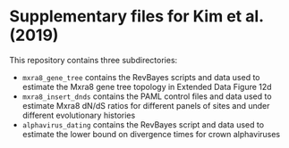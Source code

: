 # Supplementary files for Kim et al. (2019)

This repository contains three subdirectories:

* `mxra8_gene_tree` contains the RevBayes scripts and data used to estimate the Mxra8 gene tree topology in Extended Data Figure 12d
* `mxra8_insert_dnds` contains the PAML control files and data used to estimate Mxra8 dN/dS ratios for different panels of sites and under different evolutionary histories
* `alphavirus_dating` contains the RevBayes script and data used to estimate the lower bound on divergence times for crown alphaviruses

